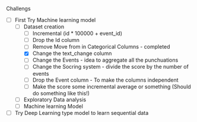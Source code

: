 Challengs


- [ ] First Try Machine learning model 
  - [ ] Dataset creation
    - [ ] Incremental (id * 100000 + event_id) 
    - [ ] Drop the Id column
    - [ ] Remove Move from in Categorical Columns - completed
    - [X] Change the text_change column
    - [ ] Change the Events - idea to aggregate all the punchuations
    - [ ] Change the Socring system - divide the score by the number of events
    - [ ] Drop the Event column - To make the columns independent
    - [ ] Make the score some incremental average or something (Should do something like this!)
  - [ ] Exploratory Data analysis 
  - [ ] Machine learning Model
- [ ] Try Deep Learning type model to learn  sequential data
